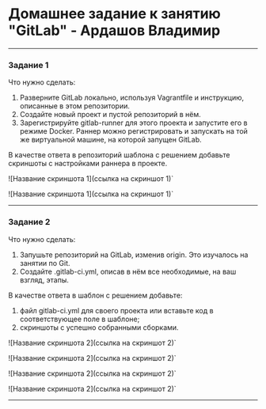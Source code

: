 # Домашнее задание к занятию "GitLab" - Ардашов Владимир

---

### Задание 1

Что нужно сделать:

 1. Разверните GitLab локально, используя Vagrantfile и инструкцию, описанные в этом репозитории.
 2. Создайте новый проект и пустой репозиторий в нём.
 3. Зарегистрируйте gitlab-runner для этого проекта и запустите его в режиме Docker. Раннер можно регистрировать и запускать на той же виртуальной машине, на которой запущен GitLab.

В качестве ответа в репозиторий шаблона с решением добавьте скриншоты с настройками раннера в проекте.

![Название скриншота 1](ссылка на скриншот 1)`

![Название скриншота 1](ссылка на скриншот 1)`

---

### Задание 2

Что нужно сделать:

 1. Запушьте репозиторий на GitLab, изменив origin. Это изучалось на занятии по Git.
 2. Создайте .gitlab-ci.yml, описав в нём все необходимые, на ваш взгляд, этапы.

В качестве ответа в шаблон с решением добавьте:

 1. файл gitlab-ci.yml для своего проекта или вставьте код в соответствующее поле в шаблоне;
 2. скриншоты с успешно собранными сборками.

![Название скриншота 2](ссылка на скриншот 2)`

![Название скриншота 2](ссылка на скриншот 2)`

![Название скриншота 2](ссылка на скриншот 2)`

![Название скриншота 2](ссылка на скриншот 2)`


---

